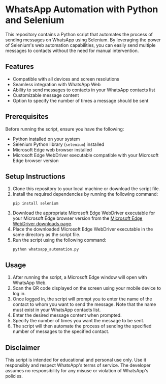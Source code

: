# WhatsApp Automation with Python and Selenium

This repository contains a Python script that automates the process of sending messages on WhatsApp using Selenium. By leveraging the power of Selenium's web automation capabilities, you can easily send multiple messages to contacts without the need for manual intervention.

## Features

- Compatible with all devices and screen resolutions
- Seamless integration with WhatsApp Web
- Ability to send messages to contacts in your WhatsApp contacts list
- Customizable message content
- Option to specify the number of times a message should be sent

## Prerequisites

Before running the script, ensure you have the following:

- Python installed on your system
- Selenium Python library (`selenium`) installed
- Microsoft Edge web browser installed
- Microsoft Edge WebDriver executable compatible with your Microsoft Edge browser version

## Setup Instructions

1. Clone this repository to your local machine or download the script file.
2. Install the required dependencies by running the following command:
   ```
   pip install selenium
   ```
3. Download the appropriate Microsoft Edge WebDriver executable for your Microsoft Edge browser version from the [Microsoft Edge WebDriver downloads page](https://developer.microsoft.com/en-us/microsoft-edge/tools/webdriver/).
4. Place the downloaded Microsoft Edge WebDriver executable in the same directory as the script file.
5. Run the script using the following command:
   ```
   python whatsapp_automation.py
   ```

## Usage

1. After running the script, a Microsoft Edge window will open with WhatsApp Web.
2. Scan the QR code displayed on the screen using your mobile device to log in.
3. Once logged in, the script will prompt you to enter the name of the contact to whom you want to send the message. Note that the name must exist in your WhatsApp contacts list.
4. Enter the desired message content when prompted.
5. Specify the number of times you want the message to be sent.
6. The script will then automate the process of sending the specified number of messages to the specified contact.

## Disclaimer

This script is intended for educational and personal use only. Use it responsibly and respect WhatsApp's terms of service. The developer assumes no responsibility for any misuse or violation of WhatsApp's policies.
